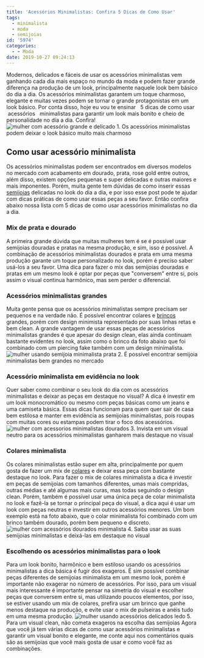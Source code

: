 ```yaml
---
title: 'Acessórios Minimalistas: Confira 5 Dicas de Como Usar'
tags:
  - minimalista
  - moda
  - semijoias
id: '5974'
categories:
  - - Moda
date: 2019-10-27 09:24:13
---
```


Modernos, delicados e fáceis de usar os acessórios minimalistas vem ganhando cada dia mais espaço no mundo da moda e podem fazer grande diferença na produção de um look, principalmente naquele look bem básico do dia a dia. Os acessórios minimalistas garantem um toque charmoso, elegante e muitas vezes podem se tornar o grande protagonistas em um look básico. Por conta disso, hoje eu vou te ensinar   5 dicas de como usar   acessórios   minimalistas para garantir um look mais bonito e cheio de personalidade no dia a dia. Confira! ![mulher com acessório grande e delicado](http://natalia.blog.br/wp-content/uploads/2019/10/mulher-com-acessório-grande-e-delicado.jpeg "mulher com acessório grande e delicado") 1. Os acessórios minimalistas podem deixar o look básico muito mais charmoso

## Como usar acessório minimalista

Os acessórios minimalistas podem ser encontrados em diversos modelos no mercado com acabamento em dourado, prata, rose gold entre outros, além disso, existem opções pequenas e super delicadas e outras maiores e mais imponentes. Porém, muita gente tem dúvidas de como inserir essas [semijoias](https://www.lindabela.com.br) delicadas no look do dia a dia, e por isso esse post pode te ajudar com dicas práticas de como usar essas peças a seu favor. Então confira abaixo nossa lista com 5 dicas de como usar acessórios minimalistas no dia a dia.

### Mix de prata e dourado

A primeira grande dúvida que muitas mulheres tem é se é possível usar semijoias douradas e pratas na mesma produção, e sim, isso é possível. A combinação de acessórios minimalistas dourados e prata em uma mesma produção garante um toque personalizado no look, porém é preciso saber usá-los a seu favor. Uma dica para fazer o mix das semijoias douradas e pratas em um mesmo look é optar por peças que "conversem" entre si, pois assim o visual continua harmônico, mas sem perder o diferencial.

### Acessórios minimalistas grandes

Muita gente pensa que os acessórios minimalistas sempre precisam ser pequenos e na verdade não. É possível encontrar colares e [brincos](https://www.lindabela.com.br/brincos) grandes, porém com design minimista representado por suas linhas retas e bem clean. A grande vantagem de usar essas peças de acessórios minimalistas grandes é que apesar do design clean, elas ainda continuam bastante evidentes no look, assim como o brinco da foto abaixo que foi combinado com um piercing fake também com um design minimalista. ![mulher usando semijoia minimalista prata](http://natalia.blog.br/wp-content/uploads/2019/10/mulher-usando-semijoia-minimalista-prata.jpeg "mulher usando semijoia minimalista prata") 2. É possível encontrar semijoia minimalistas bem grandes no mercado

### Acessório minimalista em evidência no look

Quer saber como combinar o seu look do dia com os acessórios minimalistas e deixar as peças em destaque no visual? A dica é investir em um look monocromático ou mesmo com peças básicas como um jeans e uma camiseta básica. Essas dicas funcionam para quem quer sair de casa bem estilosa e manter em evidência as semijoias minimalistas, pois roupas com muitas cores ou estampas podem tirar o foco dos acessórios. ![mulher com acessorios minimalistas dourados](http://natalia.blog.br/wp-content/uploads/2019/10/mulher-com-acessorios-minimalistas-dourados.jpeg "mulher com acessorio minimalistas dourados") 3. Invista em um visual neutro para os acessórios minimalistas ganharem mais destaque no visual

### Colares minimalista

Os colares minimalistas estão super em alta, principalmente por quem gosta de fazer um mix de [colares](https://www.lindabela.com.br/colares) e deixar essa peça com bastante destaque no look. Para fazer o mix de colares minimalista a dica é investir em peças de semijoias com tamanhos diferentes, umas mais compridas, outras médias e até algumas mais curas, mas todas seguindo o design clean. Porém, também é possível usar uma única peça de colar minimalista no look e fazê-la se tornar o principal peça do visual, a dica aqui é usar um look com peças neutras e investir em outros acessórios menores. Um bom exemplo está na foto abaixo, que o colar minimalista foi combinado com um brinco também dourado, porém bem pequeno e discreto. ![mulher com acessórios dourados minimalista](http://natalia.blog.br/wp-content/uploads/2019/10/mulher-com-acessórios-dourados-minimalista.jpeg "mulher com acessórios dourados minimalista") 4. Saiba usar as suas semijoias minimalistas e deixá-las em destaque no visual

### Escolhendo os acessórios minimalistas para o look

Para um look bonito, harmônico e bem estiloso usando os acessórios minimalistas a dica básica é fugir dos exageros. É sim possível combinar peças diferentes de semijoias minimalista em um mesmo look, porém é importante não exagerar no número de acessórios. Por isso, para um visual mais interessante é importante pensar na simetria do visual e escolher peças que conversem entre si, mas utilizando poucos elementos, por isso, se estiver usando um mix de colares, prefira usar um brinco que ganhe menos destaque na produção, e evite usar o mix de pulseiras e anéis tudo em uma mesma produção. ![mulher usando acessórios delicados ledo](http://natalia.blog.br/wp-content/uploads/2019/10/mulher-usando-acessórios-delicados-ledo.jpeg "mulher usando acessórios delicados ledo") 5. Para um visual clean, não cometa exageros na escolha das semijoias Agora que você já tem várias dicas de como usar acessórios minimalistas e garantir um visual bonito e elegante, me conte aqui nos comentários quais são as semijoias que você mais gosta de usar e como você faz as combinações.